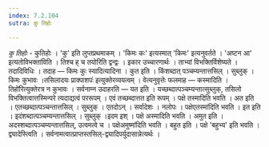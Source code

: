 ```yaml
---
index: 7.2.104
sutra: कु तिहोः

---
```

_कु तिहोः_ - कुतिहोः । 'कु' इति लुप्तप्रथमाकम् । 'किमः कः' इत्यस्मात् 'किमः' इत्यनुवर्तते । 'अष्टन आ' इत्यतोविभक्ता॑विति । तिश्च ह् च तयोरिति द्वन्द्वः । इकार उच्चारणार्थः । ताभ्यां विभक्तिर्विशेष्यते । तदादिविधिः । तदाह — किमः कुः स्यादित्यादिना । कुत इति । किंशब्दात् पञ्चम्यन्तात्तसिल् । सुब्लुक् । किमः कुभावः ।तसिलादयः प्राक्पाशपः॑ इत्युक्तेरव्ययत्वम् । वेत्यनुवृत्तेः फलमाह — कस्मादिति ।तिहो॑रित्युक्तेरत्र न कुभावः । सर्वनाम्न उदाहरति — यत इति । यच्छब्दात्पञ्चम्यन्तात्सुब्लुक्, तसिलो विभक्तित्वात्तस्मिन्परे त्यदाद्यत्वं पररूपम् । एवं तच्छब्दात्तत इति रूपम् । पक्षे तस्मादिति भवति । अत इति । एतच्छब्दात्पञ्चन्तात्तसिल् । सुब्लुक् । एतदोऽन् । सर्वादेशः । नलोपः । पक्षेएतस्मा॑दिति भवति । इत इति । इदंशब्दात्पञ्चम्यन्तात्तसिल् । सुब्लुक् ।इदम इश् । पक्षे अस्मादिति भवति । अमुत इति । अदस्शब्दात्पञ्चम्यन्तात्तसिल्, उत्वमत्वे च । पक्षेअमुष्मा॑दिति भवति । बहुत इति । पक्षे 'बहुभ्य' इति भवति । द्व्यादेस्त्विति । सर्वनामत्वात्प्राप्तस्तसिल्-द्व्यादिपर्युदासान्नेत्यर्थः । 